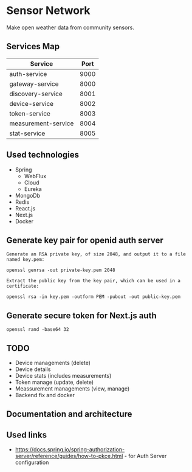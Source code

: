 # Sensor Network

Make open weather data from community sensors.

## Services Map

| Service             |  Port|
|---------------------|------|
| auth-service        |  9000|
| gateway-service     |  8000|
| discovery-service   |  8001|
| device-service      |  8002|
| token-service       |  8003|
| measurement-service |  8004|
| stat-service        |  8005|

## Used technologies

* Spring
  * WebFlux
  * Cloud
  * Eureka
* MongoDb
* Redis
* React.js
* Next.js
* Docker

## Generate key pair for openid auth server
```
Generate an RSA private key, of size 2048, and output it to a file named key.pem:

openssl genrsa -out private-key.pem 2048

Extract the public key from the key pair, which can be used in a certificate:

openssl rsa -in key.pem -outform PEM -pubout -out public-key.pem
```

## Generate secure token for Next.js auth
```
openssl rand -base64 32
```

## TODO

* Device managements (delete)
* Device details
* Device stats (includes measurements)
* Token manage (update, delete)
* Meassurement managements (view, manage)
* Backend fix and docker

## Documentation and architecture

## Used links

* https://docs.spring.io/spring-authorization-server/reference/guides/how-to-pkce.html - for Auth Server configuration